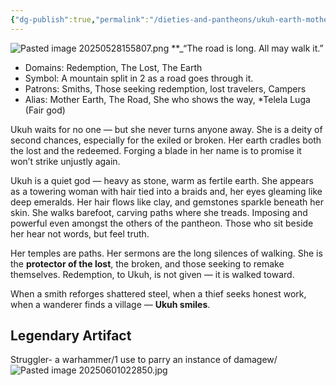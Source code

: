 ```yaml
---
{"dg-publish":true,"permalink":"/dieties-and-pantheons/ukuh-earth-mother/","created":"2025-05-28T03:21:51.940-04:00","updated":"2025-07-28T06:17:02.618-04:00"}
---
```


![Pasted image 20250528155807.png](/img/user/Pics/Pasted%20image%2020250528155807.png)
**_“The road is long. All may walk it.”

- Domains: Redemption, The Lost, The Earth
- Symbol: A mountain split in 2 as a road goes through it.
- Patrons: Smiths, Those seeking redemption, lost travelers, Campers
- Alias: Mother Earth, The Road, She who shows the way, *Telela Luga (Fair god)

Ukuh waits for no one — but she never turns anyone away. She is a deity of second chances, especially for the exiled or broken. Her earth cradles both the lost and the redeemed. Forging a blade in her name is to promise it won’t strike unjustly again.

Ukuh is a quiet god — heavy as stone, warm as fertile earth. She appears as a towering woman with hair tied into a braids and, her eyes gleaming like deep emeralds. Her hair flows like clay, and gemstones sparkle beneath her skin. She walks barefoot, carving paths where she treads. Imposing and powerful even amongst the others of the pantheon. Those who sit beside her hear not words, but feel truth.

Her temples are paths. Her sermons are the long silences of walking. She is the **protector of the lost**, the broken, and those seeking to remake themselves. Redemption, to Ukuh, is not given — it is walked toward.

When a smith reforges shattered steel, when a thief seeks honest work, when a wanderer finds a village — **Ukuh smiles**.

## Legendary Artifact 

Struggler- a warhammer/1 use to parry an instance of damagew/
![Pasted image 20250601022850.jpg](/img/user/Pics/Pasted%20image%2020250601022850.jpg)